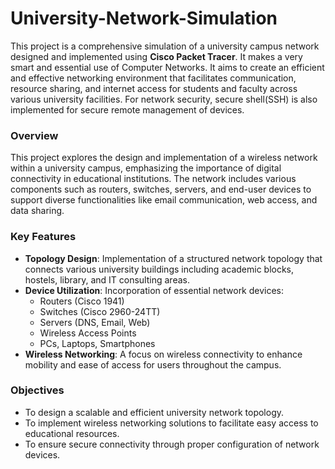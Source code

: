 # University-Network-Simulation
This project is a comprehensive simulation of a university campus network designed and implemented using **Cisco Packet Tracer**. It makes a very smart and essential use of Computer Networks. It aims to create an efficient and effective networking environment that facilitates communication, resource sharing, and internet access for students and faculty across various university facilities. For network security, secure shell(SSH) is also implemented for secure remote management of devices.

### Overview
This project explores the design and implementation of a wireless network within a university campus, emphasizing the importance of digital connectivity in educational institutions. The network includes various components such as routers, switches, servers, and end-user devices to support diverse functionalities like email communication, web access, and data sharing. 

### Key Features
- **Topology Design**: Implementation of a structured network topology that connects various university buildings including academic blocks, hostels, library, and IT consulting areas.
- **Device Utilization**: Incorporation of essential network devices:
  - Routers (Cisco 1941)
  - Switches (Cisco 2960-24TT)
  - Servers (DNS, Email, Web)
  - Wireless Access Points
  - PCs, Laptops, Smartphones
- **Wireless Networking**: A focus on wireless connectivity to enhance mobility and ease of access for users throughout the campus.

### Objectives
- To design a scalable and efficient university network topology.
- To implement wireless networking solutions to facilitate easy access to educational resources.
- To ensure secure connectivity through proper configuration of network devices.
